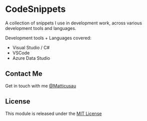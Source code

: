 # CodeSnippets

A collection of snippets I use in development work, across various development tools and languages.

Development tools + Languages covered:

- Visual Studio / C#
- VSCode
- Azure Data Studio

## Contact Me

Get in touch with me [@Matticusau](https://twitter.com/matticusau)

## License

This module is released under the [MIT License](https://github.com/Matticusau/VisualStudioSnippets/blob/master/LICENSE)
